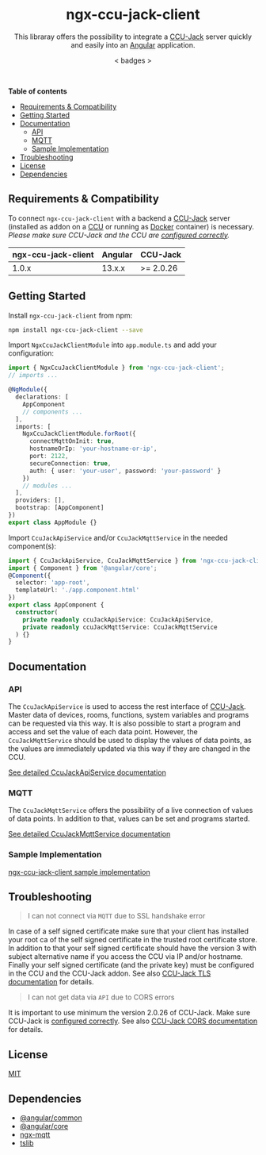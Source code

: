 <div align="center">
    <h1>ngx-ccu-jack-client</h1>
</div>

<p align="center">
This libraray offers the possibility to integrate a <a href="https://github.com/mdzio/ccu-jack">CCU-Jack</a> server quickly and easily into an <a href="https://angular.io/">Angular</a> application.
</p>

<p align="center">
< badges >
</p>

<br/>

**Table of contents**

- [Requirements & Compatibility](#requirements--compatibility)
- [Getting Started](#getting-started)
- [Documentation](#documentation)
  - [API](#api)
  - [MQTT](#mqtt)
  - [Sample Implementation](#sample-implementation)
- [Troubleshooting](#troubleshooting)
- [License](#license)
- [Dependencies](#dependencies)

## Requirements & Compatibility

To connect `ngx-ccu-jack-client` with a backend a [CCU-Jack](https://github.com/mdzio/ccu-jack) server (installed as addon on a [CCU](https://homematic-ip.com/de/produkt/smart-home-zentrale-ccu3) or running as [Docker](https://www.docker.com/) container) is necessary. *Please make sure CCU-Jack and the CCU are [configured correctly](https://github.com/mdzio/ccu-jack#installation-als-add-on-auf-der-ccu).*

| ngx-ccu-jack-client |    Angular    |  CCU-Jack      |
| ------------------- | ------------- | -------------- |
| 1.0.x               | 13.x.x        | >= 2.0.26      |

## Getting Started

Install `ngx-ccu-jack-client` from npm:

``` bash
npm install ngx-ccu-jack-client --save
```

Import `NgxCcuJackClientModule` into `app.module.ts` and add your configuration:

```typescript
import { NgxCcuJackClientModule } from 'ngx-ccu-jack-client';
// imports ...

@NgModule({
  declarations: [
    AppComponent
    // components ...
  ],
  imports: [
    NgxCcuJackClientModule.forRoot({
      connectMqttOnInit: true,
      hostnameOrIp: 'your-hostname-or-ip',
      port: 2122,
      secureConnection: true,
      auth: { user: 'your-user', password: 'your-password' }
    })
    // modules ...
  ],
  providers: [],
  bootstrap: [AppComponent]
})
export class AppModule {}
```

Import `CcuJackApiService` and/or `CcuJackMqttService` in the needed component(s):

```typescript
import { CcuJackApiService, CcuJackMqttService } from 'ngx-ccu-jack-client';
import { Component } from '@angular/core';
@Component({
  selector: 'app-root',
  templateUrl: './app.component.html'
})
export class AppComponent {
  constructor(
    private readonly ccuJackApiService: CcuJackApiService,
    private readonly ccuJackMqttService: CcuJackMqttService
  ) {}
}
```

## Documentation

### API

The `CcuJackApiService` is used to access the rest interface of [CCU-Jack](https://github.com/mdzio/ccu-jack). Master data of devices, rooms, functions, system variables and programs can be requested via this way. It is also possible to start a program and access and set the value of each data point. However, the `CcuJackMqttService` should be used to display the values of data points, as the values are immediately updated via this way if they are changed in the CCU.

[See detailed CcuJackApiService documentation](documentation-ccu-jack-api.md)

### MQTT

The `CcuJackMqttService` offers the possibility of a live connection of values of data points. In addition to that, values can be set and programs started.

[See detailed CcuJackMqttService documentation](documentation-ccu-jack-mqtt.md)

### Sample Implementation

[ngx-ccu-jack-client sample implementation](https://github.com/pottio/ngx-ccu-jack-client/tree/main/projects/sample-app)

## Troubleshooting

>I can not connect via ```MQTT``` due to SSL handshake error

In case of a self signed certificate make sure that your client has installed your root ca of the self signed certificate in the trusted root certificate store. In addition to that your self signed certificate should have the version 3 with subject alternative name if you access the CCU via IP and/or hostname. Finally your self signed certificate (and the private key) must be configured in the CCU and the CCU-Jack addon. See also [CCU-Jack TLS documentation](https://github.com/mdzio/ccu-jack#sicherer-zugriff-%C3%BCber-tls) for details.

>I can not get data via ```API``` due to CORS errors

It is important to use minimum the version 2.0.26 of CCU-Jack. Make sure CCU-Jack is [configured correctly](https://github.com/mdzio/ccu-jack#installation-als-add-on-auf-der-ccu). See also [CCU-Jack CORS documentation](https://github.com/mdzio/ccu-jack#cross-origin-resource-sharing-cors) for details.

## License

[MIT](../../LICENSE)

## Dependencies

- [@angular/common](https://github.com/angular/angular)
- [@angular/core](https://github.com/angular/angular)
- [ngx-mqtt](https://github.com/sclausen/ngx-mqtt)
- [tslib](https://github.com/microsoft/tslib)
